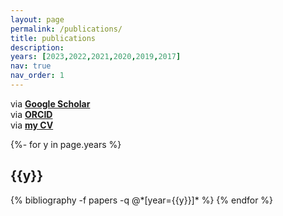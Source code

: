 ```yaml
---
layout: page
permalink: /publications/
title: publications
description: 
years: [2023,2022,2021,2020,2019,2017]
nav: true
nav_order: 1
---
```

<!-- _pages/publications.md --> 

via <a href="https://scholar.google.com/citations?user=mAHTjjoAAAAJ"><b>Google Scholar</b></a>
<br>
via <a href="https://orcid.org/0000-0002-3884-1708"><b>ORCID</b></a> 
<br>
via <a href="/cv"><b>my CV</b></a> <br>


<div class="publications">
{%- for y in page.years %}
  <h2 class="year">{{y}}</h2>
  {% bibliography -f papers -q @*[year={{y}}]* %}
{% endfor %}
</div>
